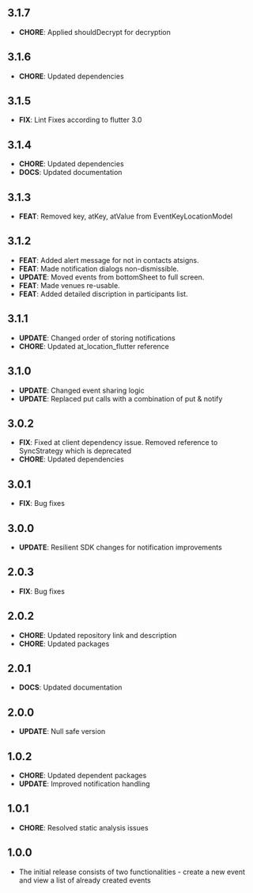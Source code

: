 ## 3.1.7
- **CHORE**: Applied shouldDecrypt for decryption

## 3.1.6
- **CHORE**: Updated dependencies

## 3.1.5
- **FIX**: Lint Fixes according to flutter 3.0

## 3.1.4
- **CHORE**: Updated dependencies
- **DOCS**: Updated documentation

## 3.1.3
- **FEAT**: Removed key, atKey, atValue from EventKeyLocationModel

## 3.1.2
- **FEAT**: Added alert message for not in contacts atsigns.
- **FEAT**: Made notification dialogs non-dismissible.
- **UPDATE**: Moved events from bottomSheet to full screen.
- **FEAT**: Made venues re-usable.
- **FEAT**: Added detailed discription in participants list.

## 3.1.1
- **UPDATE**: Changed order of storing notifications
- **CHORE**: Updated at_location_flutter reference

## 3.1.0
- **UPDATE**: Changed event sharing logic
- **UPDATE**: Replaced put calls with a combination of put & notify

## 3.0.2
- **FIX**: Fixed at client dependency issue. Removed reference to SyncStrategy which is deprecated
- **CHORE**: Updated dependencies

## 3.0.1
- **FIX**: Bug fixes

## 3.0.0
- **UPDATE**: Resilient SDK changes for notification improvements

## 2.0.3
- **FIX**: Bug fixes

## 2.0.2
- **CHORE**: Updated repository link and description
- **CHORE**: Updated packages

## 2.0.1
- **DOCS**: Updated documentation

## 2.0.0
- **UPDATE**: Null safe version

## 1.0.2
- **CHORE**: Updated dependent packages
- **UPDATE**: Improved notification handling

## 1.0.1
- **CHORE**: Resolved static analysis issues

## 1.0.0
- The initial release consists of two functionalities - create a new event and view a list of already created events
